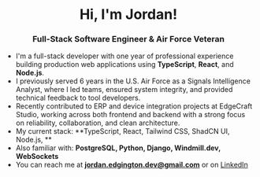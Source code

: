 <h1 align="center">Hi, I'm Jordan!</h1>
<h3 align="center">Full-Stack Software Engineer & Air Force Veteran</h3>

- I'm a full-stack developer with one year of professional experience building production web applications using **TypeScript**, **React**, and **Node.js**.
- I previously served 6 years in the U.S. Air Force as a Signals Intelligence Analyst, where I led teams, ensured system integrity, and provided technical feedback to tool developers.
- Recently contributed to ERP and device integration projects at EdgeCraft Studio, working across both frontend and backend with a strong focus on reliability, collaboration, and clean architecture.
- My current stack: **TypeScript, React, Tailwind CSS, ShadCN UI, Node.js, **
- Also familiar with: **PostgreSQL, Python, Django, Windmill.dev, WebSockets**
- You can reach me at **jordan.edgington.dev@gmail.com** or on [LinkedIn](https://www.linkedin.com/in/jordanedgington/)

<!---
Jordan-Edgington/Jordan-Edgington is a ✨ special ✨ repository because its `README.md` (this file) appears on your GitHub profile.
You can click the Preview link to take a look at your changes.
--->
